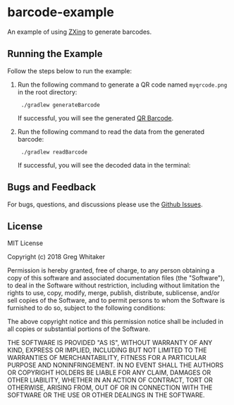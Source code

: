 # barcode-example

An example of using [ZXing](https://github.com/zxing/zxing) to generate barcodes.

## Running the Example
Follow the steps below to run the example:

1. Run the following command to generate a QR code named `myqrcode.png` in the root directory:

        ./gradlew generateBarcode
        
    If successful, you will see the generated [QR Barcode](./myqrcode.png).
    
2. Run the following command to read the data from the generated barcode:

        ./gradlew readBarcode
        
    If successful, you will see the decoded data in the terminal:

## Bugs and Feedback
For bugs, questions, and discussions please use the [Github Issues](https://github.com/gregwhitaker/barcode-example/issues).

## License
MIT License

Copyright (c) 2018 Greg Whitaker

Permission is hereby granted, free of charge, to any person obtaining a copy
of this software and associated documentation files (the "Software"), to deal
in the Software without restriction, including without limitation the rights
to use, copy, modify, merge, publish, distribute, sublicense, and/or sell
copies of the Software, and to permit persons to whom the Software is
furnished to do so, subject to the following conditions:

The above copyright notice and this permission notice shall be included in all
copies or substantial portions of the Software.

THE SOFTWARE IS PROVIDED "AS IS", WITHOUT WARRANTY OF ANY KIND, EXPRESS OR
IMPLIED, INCLUDING BUT NOT LIMITED TO THE WARRANTIES OF MERCHANTABILITY,
FITNESS FOR A PARTICULAR PURPOSE AND NONINFRINGEMENT. IN NO EVENT SHALL THE
AUTHORS OR COPYRIGHT HOLDERS BE LIABLE FOR ANY CLAIM, DAMAGES OR OTHER
LIABILITY, WHETHER IN AN ACTION OF CONTRACT, TORT OR OTHERWISE, ARISING FROM,
OUT OF OR IN CONNECTION WITH THE SOFTWARE OR THE USE OR OTHER DEALINGS IN THE
SOFTWARE.